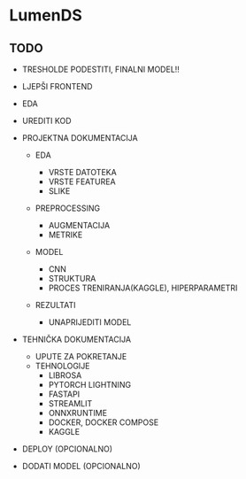 # LumenDS

## TODO

- TRESHOLDE PODESTITI, FINALNI MODEL!!
- LJEPŠI FRONTEND
- EDA
- UREDITI KOD

- PROJEKTNA DOKUMENTACIJA
    - EDA
        - VRSTE DATOTEKA
        - VRSTE FEATUREA
        - SLIKE
    - PREPROCESSING
        - AUGMENTACIJA
        - METRIKE 
        
    - MODEL 
        - CNN
        - STRUKTURA
        - PROCES TRENIRANJA(KAGGLE), HIPERPARAMETRI
    - REZULTATI
        - UNAPRIJEDITI MODEL

- TEHNIČKA DOKUMENTACIJA
    - UPUTE ZA POKRETANJE
    - TEHNOLOGIJE
        - LIBROSA
        - PYTORCH LIGHTNING
        - FASTAPI
        - STREAMLIT
        - ONNXRUNTIME
        - DOCKER, DOCKER COMPOSE
        - KAGGLE


- DEPLOY (OPCIONALNO)
- DODATI MODEL (OPCIONALNO)